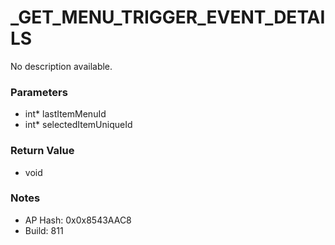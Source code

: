 # _GET_MENU_TRIGGER_EVENT_DETAILS

No description available.

### Parameters
* int* lastItemMenuId
* int* selectedItemUniqueId

### Return Value
* void

### Notes
* AP Hash: 0x0x8543AAC8
* Build: 811

